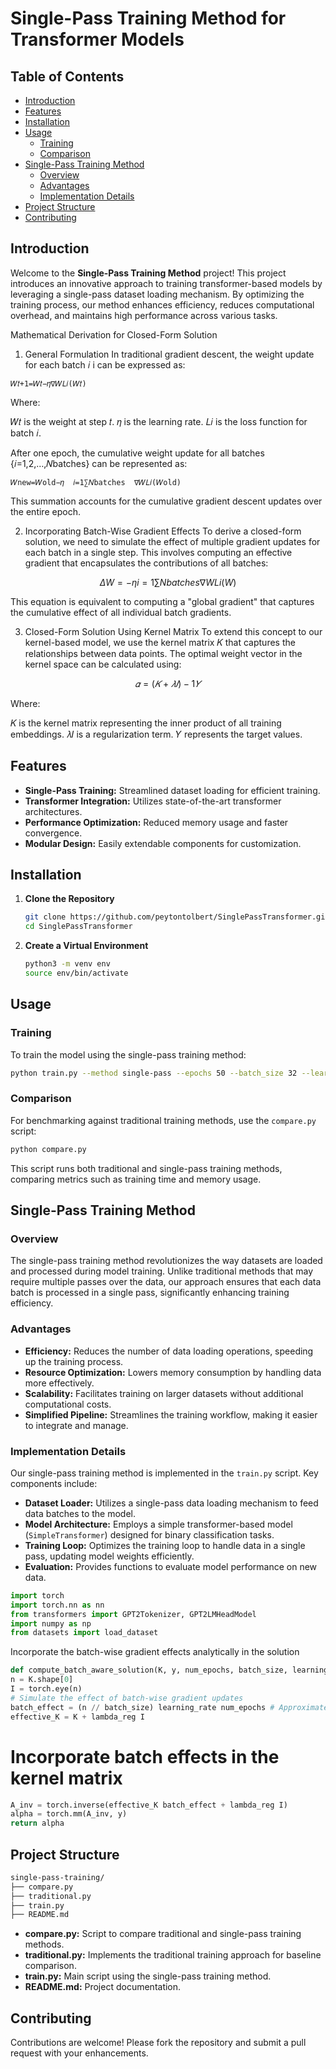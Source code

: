 # Single-Pass Training Method for Transformer Models

## Table of Contents
- [Introduction](#introduction)
- [Features](#features)
- [Installation](#installation)
- [Usage](#usage)
  - [Training](#training)
  - [Comparison](#comparison)
- [Single-Pass Training Method](#single-pass-training-method)
  - [Overview](#overview)
  - [Advantages](#advantages)
  - [Implementation Details](#implementation-details)
- [Project Structure](#project-structure)
- [Contributing](#contributing)

## Introduction

Welcome to the **Single-Pass Training Method** project! This project introduces an innovative approach to training transformer-based models by leveraging a single-pass dataset loading mechanism. By optimizing the training process, our method enhances efficiency, reduces computational overhead, and maintains high performance across various tasks.

Mathematical Derivation for Closed-Form Solution
1. General Formulation
In traditional gradient descent, the weight update for each batch 
𝑖
i can be expressed as:
```
𝑊𝑡+1=𝑊𝑡−𝜂∇𝑊𝐿𝑖(𝑊𝑡)
```
Where:

𝑊𝑡  is the weight at step 𝑡.
𝜂 is the learning rate.
𝐿𝑖 is the loss function for batch 𝑖.


After one epoch, the cumulative weight update for all batches 
{𝑖=1,2,…,𝑁batches} can be represented as:

```
𝑊new=𝑊old−𝜂  𝑖=1∑𝑁batches  ∇𝑊𝐿𝑖(𝑊old)
```
This summation accounts for the cumulative gradient descent updates over the entire epoch.

2. Incorporating Batch-Wise Gradient Effects
To derive a closed-form solution, we need to simulate the effect of multiple gradient updates for each batch in a single step. This involves computing an effective gradient that encapsulates the contributions of all batches:

```math
ΔW=−η i=1∑Nbatches  ∇W Li(W)
```

This equation is equivalent to computing a "global gradient" that captures the cumulative effect of all individual batch gradients.

3. Closed-Form Solution Using Kernel Matrix
To extend this concept to our kernel-based model, we use the kernel matrix 𝐾 that captures the relationships between data points. The optimal weight vector in the kernel space can be calculated using:
```math
𝛼=(𝐾+𝜆𝐼)−1𝑌
```
Where:

𝐾 is the kernel matrix representing the inner product of all training embeddings.
𝜆𝐼 is a regularization term.
𝑌 represents the target values.





## Features

- **Single-Pass Training:** Streamlined dataset loading for efficient training.
- **Transformer Integration:** Utilizes state-of-the-art transformer architectures.
- **Performance Optimization:** Reduced memory usage and faster convergence.
- **Modular Design:** Easily extendable components for customization.

## Installation

1. **Clone the Repository**
   ```bash
   git clone https://github.com/peytontolbert/SinglePassTransformer.git
   cd SinglePassTransformer
   ```

2. **Create a Virtual Environment**
   ```bash
   python3 -m venv env
   source env/bin/activate
   ```

## Usage

### Training

To train the model using the single-pass training method:
```bash
python train.py --method single-pass --epochs 50 --batch_size 32 --learning_rate 1e-3
```

### Comparison

For benchmarking against traditional training methods, use the `compare.py` script:
```bash
python compare.py
```

This script runs both traditional and single-pass training methods, comparing metrics such as training time and memory usage.

## Single-Pass Training Method

### Overview

The single-pass training method revolutionizes the way datasets are loaded and processed during model training. Unlike traditional methods that may require multiple passes over the data, our approach ensures that each data batch is processed in a single pass, significantly enhancing training efficiency.

### Advantages

- **Efficiency:** Reduces the number of data loading operations, speeding up the training process.
- **Resource Optimization:** Lowers memory consumption by handling data more effectively.
- **Scalability:** Facilitates training on larger datasets without additional computational costs.
- **Simplified Pipeline:** Streamlines the training workflow, making it easier to integrate and manage.

### Implementation Details

Our single-pass training method is implemented in the `train.py` script. Key components include:

- **Dataset Loader:** Utilizes a single-pass data loading mechanism to feed data batches to the model.
- **Model Architecture:** Employs a simple transformer-based model (`SimpleTransformer`) designed for binary classification tasks.
- **Training Loop:** Optimizes the training loop to handle data in a single pass, updating model weights efficiently.
- **Evaluation:** Provides functions to evaluate model performance on new data.

```python:train.py
import torch
import torch.nn as nn
from transformers import GPT2Tokenizer, GPT2LMHeadModel
import numpy as np
from datasets import load_dataset
```

Incorporate the batch-wise gradient effects analytically in the solution
```python
def compute_batch_aware_solution(K, y, num_epochs, batch_size, learning_rate, lambda_reg=1e-5):
n = K.shape[0]
I = torch.eye(n)
# Simulate the effect of batch-wise gradient updates
batch_effect = (n // batch_size) learning_rate num_epochs # Approximate cumulative effect over batches
effective_K = K + lambda_reg I
```

# Incorporate batch effects in the kernel matrix
```python
A_inv = torch.inverse(effective_K batch_effect + lambda_reg I)
alpha = torch.mm(A_inv, y)
return alpha
```

## Project Structure
```markdown
single-pass-training/
├── compare.py
├── traditional.py
├── train.py
├── README.md
```

- **compare.py:** Script to compare traditional and single-pass training methods.
- **traditional.py:** Implements the traditional training approach for baseline comparison.
- **train.py:** Main script using the single-pass training method.
- **README.md:** Project documentation.

## Contributing

Contributions are welcome! Please fork the repository and submit a pull request with your enhancements.
